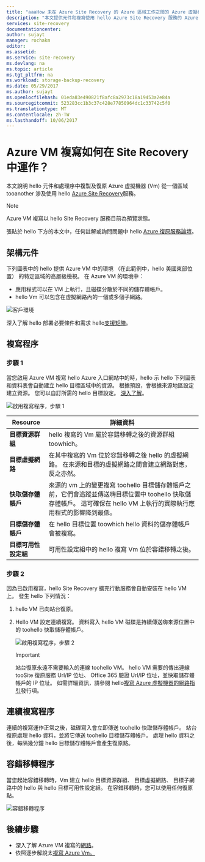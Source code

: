 ```yaml
---
title: "aaaHow 未在 Azure Site Recovery 的 Azure 區域工作之間的 Azure 虛擬機器複寫嗎？  | Microsoft Docs"
description: "本文提供元件和複寫使用 hello Azure Site Recovery 服務的 Azure 區域之間的 Azure Vm 時使用的架構的概觀。"
services: site-recovery
documentationcenter: 
author: sujayt
manager: rochakm
editor: 
ms.assetid: 
ms.service: site-recovery
ms.devlang: na
ms.topic: article
ms.tgt_pltfrm: na
ms.workload: storage-backup-recovery
ms.date: 05/29/2017
ms.author: sujayt
ms.openlocfilehash: 01eda83e490821f8afc8a2973c18a19453a2e84a
ms.sourcegitcommit: 523283cc1b3c37c428e77850964dc1c33742c5f0
ms.translationtype: MT
ms.contentlocale: zh-TW
ms.lasthandoff: 10/06/2017
---
```

# <a name="how-does-azure-vm-replication-work-in-site-recovery"></a>Azure VM 複寫如何在 Site Recovery 中運作？


本文說明 hello 元件和處理序中複製及復原 Azure 虛擬機器 (Vm) 從一個區域 tooanother 涉及使用 hello [Azure Site Recovery](site-recovery-overview.md)服務。

>[!NOTE]
>Azure VM 複寫以 hello Site Recovery 服務目前為預覽狀態。

張貼於 hello 下方的本文中，任何註解或詢問問題中 hello [Azure 復原服務論壇](https://social.msdn.microsoft.com/forums/azure/home?forum=hypervrecovmgr)。

## <a name="architectural-components"></a>架構元件

下列圖表中的 hello 提供 Azure VM 中的環境 （在此範例中，hello 美國東部位置） 的特定區域的高層級檢視。 在 Azure VM 的環境中：
- 應用程式可以在 VM 上執行，且磁碟分散於不同的儲存體帳戶。
- hello Vm 可以包含在虛擬網路內的一個或多個子網路。

![客戶環境](./media/site-recovery-azure-to-azure-architecture/source-environment.png)

深入了解 hello 部署必要條件和需求 hello[支援矩陣](site-recovery-support-matrix-azure-to-azure.md)。

## <a name="replication-process"></a>複寫程序

### <a name="step-1"></a>步驟 1

當您啟用 Azure VM 複寫 hello Azure 入口網站中的時，hello 示 hello 下列圖表和資料表會自動建立 hello 目標區域中的資源。 根據預設，會根據來源地區設定建立資源。 您可以自訂所需的 hello 目標設定。 [深入了解](site-recovery-replicate-azure-to-azure.md)。

![啟用複寫程序，步驟 1](./media/site-recovery-azure-to-azure-architecture/enable-replication-step-1.png)

**Resource** | **詳細資料**
--- | ---
**目標資源群組** | hello 複寫的 Vm 屬於容錯移轉之後的資源群組 toowhich。
**目標虛擬網路** | 在其中複寫的 Vm 位於容錯移轉之後 hello 的虛擬網路。 在來源和目標的虛擬網路之間會建立網路對應，反之亦然。
**快取儲存體帳戶** | 來源的 vm 上的變更複寫 toohello 目標儲存體帳戶之前，它們會追蹤並傳送嗨目標位置中 toohello 快取儲存體帳戶。 這可確保在 hello VM 上執行的實際執行應用程式的影響降到最低。
**目標儲存體帳戶**  | 在 hello 目標位置 toowhich hello 資料的儲存體帳戶會被複寫。
**目標可用性設定組**  | 可用性設定組中的 hello 複寫 Vm 位於容錯移轉之後。

### <a name="step-2"></a>步驟 2

因為已啟用複寫，hello Site Recovery 擴充行動服務會自動安裝在 hello VM 上。 發生 hello 下列情況：

1. hello VM 已向站台復原。

2. Hello VM 設定連續複寫。 資料寫入 hello VM 磁碟是持續傳送嗨來源位置中的 toohello 快取儲存體帳戶。

   ![啟用複寫程序，步驟 2](./media/site-recovery-azure-to-azure-architecture/enable-replication-step-2.png)

   >[!IMPORTANT]
   > 站台復原永遠不需要輸入的連線 toohello VM。 hello VM 需要的傳出連線 tooSite 復原服務 Url/IP 位址、 Office 365 驗證 Url/IP 位址，並快取儲存體帳戶的 IP 位址。 如需詳細資訊，請參閱 hello[複寫 Azure 虛擬機器的網路指引](site-recovery-azure-to-azure-networking-guidance.md)發行項。

## <a name="continuous-replication-process"></a>連續複寫程序

連續的複寫運作正常之後，磁碟寫入會立即傳送 toohello 快取儲存體帳戶。 站台復原處理 hello 資料，並將它傳送 toohello 目標儲存體帳戶。 處理 hello 資料之後，每隔幾分鐘 hello 目標儲存體帳戶會產生復原點。

## <a name="failover-process"></a>容錯移轉程序

當您起始容錯移轉時，Vm 建立 hello 目標資源群組、 目標虛擬網路、 目標子網路中的 hello 與 hello 目標可用性設定組。 在容錯移轉時，您可以使用任何復原點。

![容錯移轉程序](./media/site-recovery-azure-to-azure-architecture/failover.png)

## <a name="next-steps"></a>後續步驟

- 深入了解 Azure VM 複寫的[網路](site-recovery-azure-to-azure-networking-guidance.md)。
- 依照逐步解說太[複寫 Azure Vm。](site-recovery-azure-to-azure.md)
